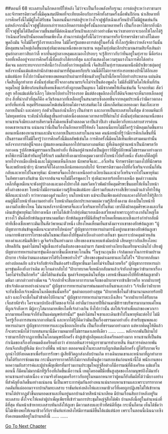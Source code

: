 ##ตอนที่ 68 ทะเลสาบในอีกหลายปีให้หลัง
ไม่ว่าจะเป็นเรื่องพลังหรือฐานะ การต่อสู้ระหว่างราชามารและจักรพรรดิขาวครั้งนี้มีคุณสมบัติพอที่จะเทียบเคียงกับการศึกทั้งสามครั้งเมื่อพันปีก่อน
น่าเสียดายที่การศึกครั้งนี้ไม่มีผู้ใดได้รับชม
ในตอนนั้นการต่อสู้ระหว่างโจวตู๋ฟูกับเฉินเสวียนป้าก็ไม่มีผู้ชมเช่นกัน แต่หลังจากนั้นโจวตู๋ฟูได้บอกเล่ารายละเอียดการต่อสู้ครั้งนั้นออกมาหลายครั้ง เป็นเรื่องหาได้ยากยิ่งนักที่โจวตู๋ฟูไม่ได้ปิดบังความชื่นชมที่มีต่อเฉินเสวียนป้าและกล่าวอย่างชัดเจนว่าเขาอยากจะบอกให้โลกได้รู้ว่าเฉินเสวียนป้านั้นยอดเยี่ยมเพียงใด
ส่วนการต่อสู้ครั้งนี้ไม่ว่าราชามารหรือจักรพรรดิขาวต่างก็ไม่เคยพูดถึงมัน จึงไม่มีใครรู้ถึงรายละเอียด
ไม่มีใครรู้ผลของการต่อสู้ในครั้งนี้
ทั้งโลกรู้เพียงว่าหลังจากวันนั้น มีหลุมขนาดใหญ่เกิดขึ้นบนทุ่งหิมะตอนเหนือของหานซาน หลุมในทุ่งหิมะลึกประมาณสามสิบจั้งเส้นผ่าศูนย์กลางยาวสิบกว่าลี้ หากยืนอยู่กลางหลุมและมองไปรอบๆ จะรู้สึกราวกับว่ายืนอยู่ในทุ่งราบ
นี่คือร่องรอยที่เหลืออยู่จากการศึกครั้งนี้ที่ลบล้างได้ยากที่สุด และยังแสดงถึงความรุนแรงในการศึกได้อย่างชัดเจน
ผลกระทบจากการศึกนี้กว้างไกลยิ่งกว่าหลุมลึกนี้ เจ็ดสิบลี้ในทุ่งราบแดนเหนือมีป่าเขียวชอุ่มอยู่ หลังจากนั้นแม้แต่เหล่านักล่าของเผ่ามารที่คุ้นเคยกับบริเวณนี้ดีก็ไม่อาจหาร่องรอยของป่านี้ได้อีกเลยแม้แต่น้อย ยิ่งไปกว่านั้นค่ายของพลหมาป่าเผ่ามารที่ซ่อนตัวอยู่ในป่านี้ก็หายไปอย่างประหลาด
แผ่นดินเจ็ดสิบลี้ถูกทำลาย ดังนั้นทุ่งหิมะที่ใจกลางสนามรบจึงไม่จำเป็นต้องพูดถึง
ไม่มีสิ่งมีชีวิตใดให้เห็นที่ก้นหลุมใหญ่ มีเพียงก้อนหินที่เคยแข็งแกร่งยิ่งถูกบดเป็นผุยผง ไม่มีซากศพให้เห็นเช่นกัน จิ้งจอกหิมะ สัตว์อสูร หรือแม้แต่สัตว์เล็กๆ ได้หายไปอย่างไร้ร่องรอย มีแต่ต้องขุดลึกลงไปใต้ดินจึงพอจะเห็นรอยเลือดอยู่บ้าง
สิ่งที่น่ากลัวที่สุดก็คือ ควันร้อนลวกที่เหลืออยู่ในสนามรบซึ่งลอยขึ้นจากหลุมประหนึ่งว่ามีดาวตกลงมายังที่แห่งนี้
หลุมที่ร้อนแผดไหม้เช่นนี้ย่อมไม่อาจสะสมหิมะได้ เมื่อเกล็ดหิมะลอยลงมา หิมะก็ละลายกลายเป็นน้ำ และค่อยๆ ก่อตัวเป็นแอ่งน้ำเล็กๆ เป็นลำธาร และกลายเป็นทะเลสาบในที่สุด ด้วยลมหิมะที่ไม่หยุดหย่อน ระดับน้ำก็เพิ่มสูงขึ้นอย่างต่อเนื่องตลอดเวลาหลายปีที่ผ่านไป ดังนั้นทุ่งหิมะตอนเหนือของหานซานจึงมีทะเลสาบสีครามซึ่งไม่เคยแข็งตัวตลอดเวลาปีแล้วปีเล่า
เช่นเดียวกับทะเลสาบสวรรค์บนยอดเขาหานซาน
แน่นอนว่านี่เป็นเรื่องในอีกหลายปีให้หลัง ในตอนนี้แทบไม่มีใครรู้ว่ามีหลุมเกิดขึ้นทางตอนเหนือของหานซานและมันจะกลายเป็นทะเลสาบในอนาคต คนน้อยนักที่รู้ว่ามีการศึกเกิดขึ้นที่นี่ เป็นธรรมดาที่ไม่มีใครรู้ว่าการศึกครั้งนี้มีผลลัพธ์เช่นใด
การศึกครั้งนี้มีคนได้เห็นเพียงสามคนเท่านั้น
หลังจากการต่อสู้นี้จบลง ผู้ชมสองคนเดินออกไปท่ามกลางลมหิมะ
ผู้ที่เดินอยู่ด้านหน้าเป็นนักพรตวัยกลางคน รูปลักษณ์ดูธรรมดาเป็นอย่างยิ่ง ที่เดินอยู่ด้านหลังเป็นผู้เยาว์ที่มีรูปลักษณ์ไม่ธรรมดาอย่างมาก ขาก็พิการมีไม้เท้ายันอยู่ใต้รักแร้ ผมสีดำทิ้งลงมาปกคลุมดวงตาบังใบหน้าไปครึ่งหนึ่ง ทั้งสองก็คือผู้ที่หายไปจากเมืองซีหนิงและไม่ถูกพบเห็นอีกเลย นักพรตจี้และ...อวี๋เหริน
จักรพรรดิขาวมองไปที่นักพรตจี้และพยักหน้าช้าๆ
นักพรตจี้ก็โค้งกายเล็กน้อยตอบกลับไป
จักรพรรดิขาวมองไปที่อวี๋เหรินจากนั้นก็หันกลับและหายไปในพายุหิมะ
นักพรตจี้มองไปทางเหนืออย่างเงียบงันและนำอวี๋เหรินจากไปในพายุหิมะในทิศทางตรงกันข้าม
นับจากต้นจนจบไม่มีใครพูดอะไร
ทุ่งหิมะหลายร้อยลี้ทางเหนือ ชุดดำวางแผ่นเหล็กที่ดูเหมือนจะพังอยู่บ้างลงและมองไปทางใต้
ลมหวีดหวิวพัดผ้าที่คลุมศีรษะขึ้นเผยให้เห็นใบหน้าครึ่งล่างของเขา
ใบหน้าไม่มีอารมณ์ความรู้สึกแม้แต่น้อย เมื่อรวมกับแสงจางสีเขียวบนผิวแล้วก็ทำให้ดูพิลึกและน่ากลัว ทว่าหากมองดูส่วนเล็กๆ บนใบหน้าเขา แม้จะเป็นเพียงแค่ปากและคางก็ยังทำให้รู้สึกว่าคนผู้นี้มีใบหน้าที่งดงามอย่างยิ่ง ใบหน้าอันแปลกประหลาดแผ่ความรู้สึกที่งดงาม ต้องเป็นใบหน้าที่งดงามถึงเพียงไหน
ไม่นานหลังจากนักพรตจี้และอวี๋เหรินหายไปในหิมะ เขาก็ดึงผ้าคลุมศีรษะลงและเริ่มเดินเข้าสู่พายุหิมะไปทางเหนือ
เขาไม่ได้เข้าใกล้ทุ่งหิมะรอบเมืองเสวี่ยเหล่าเพราะถูกร่างเงาอันใหญ่โตขวางไว้
มันคือยักษ์ล้มภูเขาขนาดมหึมา
ยักษ์ล้มภูเขาที่มีนิสัยดุร้ายโหดเหี้ยมและแข็งแกร่งกำยำกลับมีท่าทีเชื่องเชื่อเพราะมันเป็นสัตว์พาหนะตัวหนึ่ง
เสียงโหดเหี้ยมเย็นชาดังมาจากเขาของยักษ์ล้มภูเขา
“ผู้บัญชาการเช่นข้าดูเหมือนจะมาสายไปหน่อย”
ผู้บัญชาการทหารเผ่ามารนั่งอยู่บนเขาของยักษ์ล้มภูเขา เอนกายพิงขากรรไกรของมันในขณะที่มองไปที่ชุดดำเบื้องล่างอย่างเย็นชา
ชุดเกราะปกคลุมด้วยเส้นทองคำและสนิมสีเขียว ดูเจิดจ้าเป็นอย่างมาก
เสียงของเขาแหบแห้งผิดปกติ เสียดหูราวกับเสียงโลหะเสียดสีกัน
ชุดดำไม่สนใจผู้แข็งแกร่งอันดับสองของเผ่ามาร ก้มหน้าอย่างเงียบงันเตรียมจะเดินไป
เสียงผู้บัญชาการทหารเผ่ามารขุ่นเคืองมากขึ้นเมื่อเขาตะโกนขึ้น “ในฐานะกุนซือ เจ้าล้มเหลวในการห้ามปรามฝ่าบาท เจ้าคิดว่าตนเองสมควรได้รับโทษอย่างไร!”
เสียงของชุดดำเฉยชาและไม่ใส่ใจ “ฝ่าบาทกลับมาอย่างปลอดภัย แล้วเจ้ากับข้าจำเป็นต้องสร้างปัญหาขึ้นมาโดยไม่จำเป็นด้วยหรือ”
ผู้บัญชาการทหารเผ่ามารขุ่นเคืองยิ่งกว่าเดิม ตะโกนด่ากลับไป “ฝ่าบาทบาดเจ็บหนักกลับมาแล้วเจ้ายังกล้าพูดว่าข้ามาหาเรื่องโดยไม่จำเป็นอีกหรือ”
เมื่อได้ยินเช่นนั้น ชุดดำจึงหยุดเดินในที่สุด เงยหน้าขึ้นมองไปที่ยักษ์ล้มภูเขาตัวมหึมา เขากล่าวอย่างชัดเจน “เจ้ากล้าที่จะสืบหาอาการบาดเจ็บของฝ่าบาทจากข้าเชียวหรือ หากฝ่าบาทรู้เข้าเจ้าต้องตายอย่างน่าอนาถ”
ผู้บัญชาการทหารเผ่ามารพ่นลมอย่างเย็นชาและกล่าว “เจ้าเชื่อว่าฝ่าบาทจะยังเชื่อถือเจ้าเหมือนในอดีตเช่นนั้นหรือ”
ชุดดำตอบอย่างสุขุม “ฝ่าบาทเชื่อในตัวข้ามานานหลายร้อยปีแล้ว และก็จะเชื่อในตัวข้าต่อไปอีกนาน”
ผู้บัญชาการทหารเผ่ามารตะเบ็งเสียง “หากฝ่าบาทได้รับบาดเจ็บสาหัสจริง ใครจะมาปกป้องชีวิตของเจ้าได้ อย่าลืมว่าหลายปีที่ผ่านมามีข้าราชบริพารมากมายแค่ไหนที่ถูกเจ้าสังหาร มีผู้อาวุโสมากมายเพียงใดที่เจ้าล่วงเกิน ยิ่งไปกว่านั้น ต่อให้เจ้าทำเพื่อเผ่าของพวกเรามากมายแค่ไหนเจ้าก็ยังเป็นแค่มนุษย์เท่านั้น!”
ชุดดำไม่สนใจเขาและเดินเข้าไปในพายุหิมะต่อไป
ไม่มีใครรู้เรื่องการสนทนากลางหิมะนี้ และหากได้รู้ก็คิดว่ามันเป็นเรื่องธรรมดาอย่างยิ่ง
สำหรับขุนพลและทหารเผ่ามาร ผู้บัญชาการทหารและกุนซือถกเถียงกัน เป็นเรื่องที่ธรรมดาอย่างมาก
แต่หากคิดดูให้ดีแล้ว ก็จะตระหนักได้ว่าบทสนทนานี้มีความหมายที่ไม่ธรรมดาเลยทีเดียว
……
……
หลังจากพันปีผ่านไป ราชามารก็ปรากฏกายขึ้นในโลกมนุษย์อีกครั้ง ต้าลู่เข้าสู่กลียุคและตึงเครียดอย่างมาก หานซานที่เป็นต้นกำเนิดของเรื่องทั้งหมดตึงเครียดยิ่งกว่า
ค่ายกลหินสวรรค์ถูกราชามารทำลายสิ้น หินสวรรค์หลายพันก้อนจึงกลับสู่ที่เดิม ช่องว่างที่พื้น หน้าผา ตลอดจนน้ำในทะเลสาบก็ถูกเติมเต็มอีกครั้ง ผู้ได้รับบาดเจ็บถูกนำไปยังยอดเขาเพื่อรับการรักษา ผู้เสียชีวิตถูกส่งกลับบ้านเกิด ทางเดินบนเขาและหน้าผาที่ถูกทำลายเริ่มได้รับการซ่อมแซม กระนั้นบรรยากาศก็ยังไม่อาจกลับคืนสู่ความสงบเช่นก่อนหน้านี้ได้ พนักงานของหอความลับสวรรค์และผู้บำเพ็ญเพียรที่มาร่วมงานประชุมใหญ่จู่สือต่างก็มีอารมณ์ที่ตึงเครียด
แม้แต่ในตอนนี้ ก็มีคนไม่มากนักที่รู้เรื่องที่เกิดขึ้นเมื่อวานนี้ เหตุใดยอดฝีมือขั้นสูงสุดของโลกมนุษย์ถึงได้มายังหานซานอย่างต่อเนื่อง ความจริงยังคลุมเครือราวกับอยู่ในหมอกหนาทว่าผู้คนก็ยังสัมผัสได้ว่ามีบางอย่างที่สำคัญยิ่งเกิดขึ้นอย่างแน่นอน นี่เป็นเพราะการคุ้มกันอย่างหนาแน่นรอบหานซานและเพราะบรรยากาศกดดันที่แผ่ออกมาจากบ้านริมทะเลสาบ
ราชันย์แห่งหลิงไห่และเหมาชิวอวี่ที่เคยถูกปฏิเสธไม่ให้เข้าหานซานได้ปรากฏตัวขึ้นบนยอดเขาและยืนอยู่นอกบ้านด้วยสีหน้าน่าเกลียด
มีบ้านเรือนสิบกว่าหลังอยู่ริมทะเลสาบ ตั้งใจจะให้เหล่าผู้บำเพ็ญเพียรที่เข้าร่วมการประชุมใหญ่จู่สือได้พัก บ้านหลังนี้อยู่ในตำแหน่งที่ดีที่สุด หันหน้าเข้าหาทะเลสาบหันกลังให้ภูเขา มีความสงบและทิวทัศน์ดีที่สุด กระนั้นก็ตาม เห็นได้ชัดว่านี่ไม่เพียงพอให้เหมาชิวอวี่กับราชันย์แห่งหลิงไห่มีอารมณ์ดีขึ้นได้แม้แต่น้อย
เพราะในตอนนี้เฉินฉางเซิงยังคงหมดสติอยู่ในบ้านหลังนี้
……
……


[Go To Next Chapter]( ./578.md)